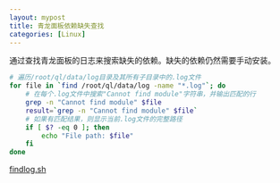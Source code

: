 ```yaml
---
layout: mypost
title: 青龙面板依赖缺失查找
categories: [Linux]
---
```


通过查找青龙面板的日志来搜索缺失的依赖。缺失的依赖仍然需要手动安装。


```bash
# 遍历/root/ql/data/log目录及其所有子目录中的.log文件
for file in `find /root/ql/data/log -name "*.log"`; do
    # 在每个.log文件中搜索"Cannot find module"字符串，并输出匹配的行
    grep -n "Cannot find module" $file
    result=`grep -n "Cannot find module" $file`
    # 如果有匹配结果，则显示当前.log文件的完整路径
    if [ $? -eq 0 ]; then
        echo "File path: $file"
    fi
done
```

[findlog.sh](findlog.sh)
